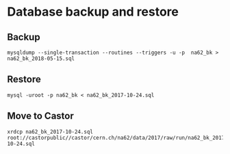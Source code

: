 # Database backup and restore


## Backup

	mysqldump --single-transaction --routines --triggers -u -p  na62_bk > na62_bk_2018-05-15.sql


## Restore 

	mysql -uroot -p na62_bk < na62_bk_2017-10-24.sql




## Move to Castor

	xrdcp na62_bk_2017-10-24.sql root://castorpublic//castor/cern.ch/na62/data/2017/raw/run/na62_bk_2017-10-24.sql

